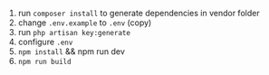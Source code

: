 1. run `composer install` to generate dependencies in vendor folder
2. change `.env.example` to `.env` (copy)
3. run `php artisan key:generate`
4. configure `.env`
5. `npm install` && npm run dev
6. `npm run build`
